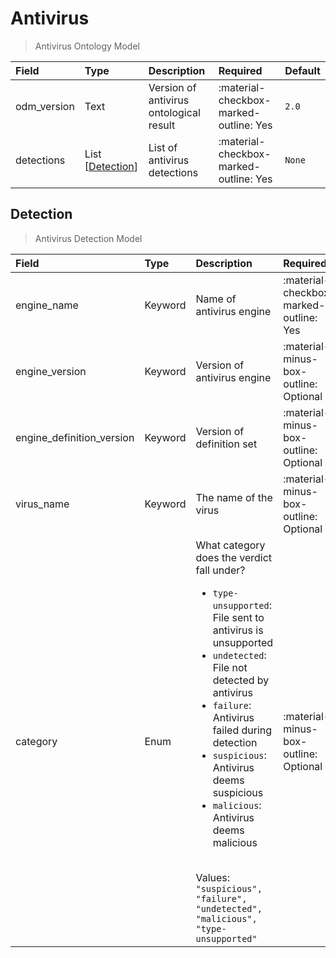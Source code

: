 [comment]: # (AUTOGENERATED MARKDOWN CONTENT. UPDATES TO ODM DOCUMENTATION SHOULD BE DONE THROUGH ASSEMBLYLINE-BASE REPO!)
# Antivirus
> Antivirus Ontology Model

| Field | Type | Description | Required | Default |
| :--- | :--- | :--- | :--- | :--- |
| odm_version | Text | Version of antivirus ontological result | :material-checkbox-marked-outline: Yes | `2.0` |
| detections | List [[Detection](/odm/models/ontology/types/antivirus/#detection)] | List of antivirus detections | :material-checkbox-marked-outline: Yes | `None` |


[comment]: # (AUTOGENERATED MARKDOWN CONTENT. UPDATES TO ODM DOCUMENTATION SHOULD BE DONE THROUGH ASSEMBLYLINE-BASE REPO!)
## Detection
> Antivirus Detection Model

| Field | Type | Description | Required | Default |
| :--- | :--- | :--- | :--- | :--- |
| engine_name | Keyword | Name of antivirus engine | :material-checkbox-marked-outline: Yes | `None` |
| engine_version | Keyword | Version of antivirus engine | :material-minus-box-outline: Optional | `None` |
| engine_definition_version | Keyword | Version of definition set | :material-minus-box-outline: Optional | `None` |
| virus_name | Keyword | The name of the virus | :material-minus-box-outline: Optional | `None` |
| category | Enum | What category does the verdict fall under?<br><ul><li>`type-unsupported`: File sent to antivirus is unsupported</li><li>`undetected`: File not detected by antivirus</li><li>`failure`: Antivirus failed during detection</li><li>`suspicious`: Antivirus deems suspicious</li><li>`malicious`: Antivirus deems malicious</li></ul><br>Values:<br>`"suspicious", "failure", "undetected", "malicious", "type-unsupported"` | :material-minus-box-outline: Optional | `None` |


